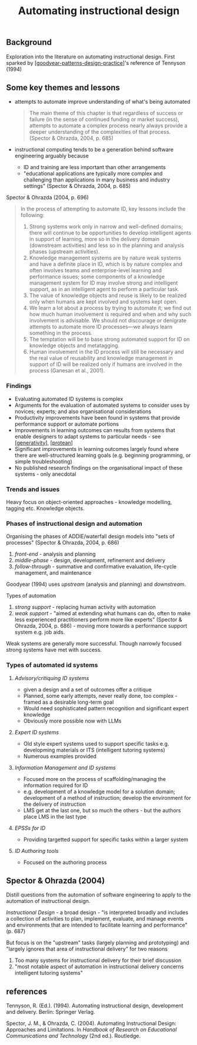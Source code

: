 ﻿---
title: Automating instructional design
---
## Background

Exploration into the literature on automating instructional design. First sparked by [[goodyear-patterns-design-practice]]'s reference of Tennyson (1994)

## Some key themes and lessons

- attempts to automate improve understanding of what's being automated

	> The main theme of this chapter is that regardless of success or failure (in the sense of continued funding or market success), attempts to automate a complex process nearly always provide a deeper understanding of the complexities of that process. (Spector & Ohrazda, 2004, p. 685)

- instructional computing tends to be a generation behind software engineering arguably because
  - ID and training are less important than other arrangements
  - "educational applications are typically more complex and challenging than applications in many business and industry settings" (Spector & Ohrazda, 2004, p. 685)

Spector & Ohrazda (2004, p. 696)
> In the process of attempting to automate ID, key lessons include the following: 
> 1. Strong systems work only in narrow and well-defined domains; there will continue to be opportunities to develop intelligent agents in support of learning, more so in the delivery domain (downstream activities) and less so in the planning and analysis phases (upstream activities). 
> 2. Knowledge management systems are by nature weak systems and have a definite place in ID, which is by nature complex and often involves teams and enterprise-level learning and performance issues; some components of a knowledge management system for ID may involve strong and intelligent support, as in an intelligent agent to perform a particular task. 
> 3. The value of knowledge objects and reuse is likely to be realized only when humans are kept involved and systems kept open. 
> 4. We learn a lot about a process by trying to automate it; we find out how much human involvement is required and when and why such involvement is advisable. We should not discourage or denigrate attempts to automate more ID processes—we always learn something in the process. 
> 5. The temptation will be to base strong automated support for ID on knowledge objects and metatagging. 
> 6. Human involvement in the ID process will still be necessary and the real value of reusability and knowledge management in support of ID will be realized only if humans are involved in the process (Ganesan et al., 2001).

### Findings

- Evaluating automated ID systems is complex
- Arguments for the evaluation of automated systems to consider uses by novices; experts; and also organisational considerations
- Productivity improvements have been found in systems that provide performance support or automate portions
- Improvements in learning outcomes can results from systems that enable designers to adapt systems to particular needs - see [[generativity]], [[protean]]
- Significant improvements in learning outcomes largely found where there are well-structured learning goals (e.g. beginning programming, or simple troubleshooting)
- No published research findings on the organisational impact of these systems - only anecdotal

### Trends and issues

Heavy focus on object-oriented approaches - knowledge modelling, tagging etc. Knowledge objects.

### Phases of instructional design and automation

Organising the phases of ADDIE/waterfall design models into "sets of processes" (Spector & Ohrazda, 2004, p. 686)

1. _front-end_ - analysis and planning
2. _middle-phase_ - design, development, refinement and delivery
3. _follow-through_ - summative and confirmative evaluation, life-cycle management, and maintenance

Goodyear (1994) uses _upstream_ (analysis and planning) and _downstream_.

Types of automation

1. _strong support_ - replacing human activity with automation
2. _weak support_ - "aimed at extending what humans can do, often to make less experienced practitioners perform more like experts" (Spector & Ohrazda, 2004, p. 686) - moving more towards a performance support system e.g. job aids.

Weak systems are generally more successful.  Though narrowly focused strong systems have met with success.

### Types of automated id systems

1. _Advisory/critiquing ID systems_

	- given a design and a set of outcomes offer a critique
	- Planned, some early attempts, never really done, too complex - framed as a desirable long-term goal 
	- Would need sophisticated pattern recognition and significant expert knowledge
	- Obviously more possible now with LLMs

2. _Expert ID systems_

	- Old style expert systems used to support specific tasks e.g. developming materials or ITS (intelligent tutoring systems)
	- Numerous examples provided

3. _Information Management and ID systems_

	- Focused more on the process of scaffolding/managing the information required for ID
	- e.g. development of a knowledge model for a solution domain; development of a method of instruction; develop the environment for the delivery of instruction
	- LMS get at the last one, but so much the others - but the authors place LMS in the last type

4. _EPSSs for ID_

	- Providing targetted support for specific tasks within a larger system

5. _ID Authoring tools_

	- Focused on the authoring process


## Spector & Ohrazda (2004)

Distill questions from the automation of software engineering to apply to the automation of instructional design.

_Instructional Design_ - a broad design - "is interpreted broadly and includes a collection of activities to plan, implement, evaluate, and manage events and environments that are intended to facilitate learning and performance" (p. 687)

But focus is on the "upstream" tasks (largely planning and prototyping) and "largely ignores that area of instructional delivery" for two reasons 

1. Too many systems for instructional delivery for their brief discussion
2. "most notable aspect of automation in instructional delivery concerns intelligent tutoring systems"

## references

Tennyson, R. (Ed.). (1994). Automating instructional design, development and delivery. Berlin: Springer Verlag.

Spector, J. M., & Ohrazda, C. (2004). Automating Instructional Design: Approaches and Limitations. In *Handbook of Research on Educational Communications and Technology* (2nd ed.). Routledge.


[//begin]: # "Autogenerated link references for markdown compatibility"
[goodyear-patterns-design-practice]: ../Paper-Summaries/goodyear-patterns-design-practice "Patterns, pattern languages and design practice"
[generativity]: ../nodt/generativity "Generativity"
[protean]: ../concepts/protean "Protean"
[//end]: # "Autogenerated link references"
